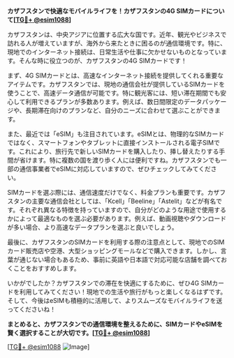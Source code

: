 **カザフスタンで快適なモバイルライフを！カザフスタンの4G SIMカードについて[[TG💪+ @esim1088](https://t.me/s/esim1088)]**

カザフスタンは、中央アジアに位置する広大な国です。近年、観光やビジネスで訪れる人が増えていますが、海外から来たときに困るのが通信環境です。特に、現地でのインターネット接続は、日常生活や仕事に欠かせないものとなっています。そんな時に役立つのが、カザフスタンの4G SIMカードです！

まず、4G SIMカードとは、高速なインターネット接続を提供してくれる重要なアイテムです。カザフスタンでは、現地の通信会社が提供しているSIMカードを使うことで、高速データ通信が可能です。特に観光客には、短い滞在期間でも安心して利用できるプランが多数あります。例えば、数日間限定のデータパッケージや、長期滞在向けのプランなど、自分のニーズに合わせて選ぶことができます。

また、最近では「eSIM」も注目されています。eSIMとは、物理的なSIMカードではなく、スマートフォンやタブレットに直接インストールされる電子SIMです。これにより、旅行先で新しいSIMカードを購入したり、挿し替えたりする手間が省けます。特に複数の国を渡り歩く人には便利ですね。カザフスタンでも一部の通信事業者でeSIMに対応していますので、ぜひチェックしてみてください。

SIMカードを選ぶ際には、通信速度だけでなく、料金プランも重要です。カザフスタンの主要な通信会社としては、「Kcell」「Beeline」「Astelit」などが有名です。それぞれ異なる特徴を持っていますので、自分がどのような用途で使用するかによって最適なものを選ぶ必要があります。例えば、動画視聴やダウンロードが多い場合、より高速なデータプランを選ぶと良いでしょう。

最後に、カザフスタンのSIMカードを利用する際の注意点として、現地でのSIMカード販売店や空港、大型ショッピングモールなどで購入できます。しかし、言葉が通じない場合もあるため、事前に英語や日本語で対応可能な店舗を調べておくことをおすすめします。

いかがでしたか？カザフスタンでの滞在を快適にするために、ぜひ4G SIMカードを利用してみてください！現地での生活や旅行がもっと楽しくなるはずです。そして、今後はeSIMも積極的に活用して、よりスムーズなモバイルライフを送ってくださいね！

**まとめると、カザフスタンでの通信環境を整えるために、SIMカードやeSIMを賢く選択することが大切です。[[TG💪+ @esim1088](https://t.me/s/esim1088)]**

[[TG💪+ @esim1088](https://t.me/s/esim1088) ![Image](https://i.postimg.cc/Y0z9fWf4/image.png)]